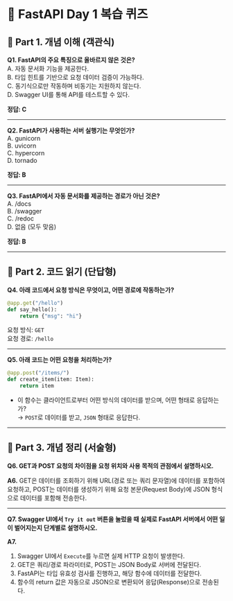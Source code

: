 # 🧠 FastAPI Day 1 복습 퀴즈

## 📌 Part 1. 개념 이해 (객관식)

**Q1. FastAPI의 주요 특징으로 올바르지 않은 것은?**  
A. 자동 문서화 기능을 제공한다.  
B. 타입 힌트를 기반으로 요청 데이터 검증이 가능하다.  
C. 동기식으로만 작동하며 비동기는 지원하지 않는다.  
D. Swagger UI를 통해 API를 테스트할 수 있다.

**정답: C**

---

**Q2. FastAPI가 사용하는 서버 실행기는 무엇인가?**  
A. gunicorn  
B. uvicorn  
C. hypercorn  
D. tornado

**정답: B**

---

**Q3. FastAPI에서 자동 문서화를 제공하는 경로가 아닌 것은?**  
A. /docs  
B. /swagger  
C. /redoc  
D. 없음 (모두 맞음)

**정답: B**

---

## 📌 Part 2. 코드 읽기 (단답형)

**Q4. 아래 코드에서 요청 방식은 무엇이고, 어떤 경로에 작동하는가?**
```python
@app.get("/hello")
def say_hello():
    return {"msg": "hi"}
```
요청 방식: `GET`  
요청 경로: `/hello`

---

**Q5. 아래 코드는 어떤 요청을 처리하는가?**
```python
@app.post("/items/")
def create_item(item: Item):
    return item
```
- 이 함수는 클라이언트로부터 어떤 방식의 데이터를 받으며, 어떤 형태로 응답하는가?  
→ `POST`로 데이터를 받고, `JSON` 형태로 응답한다.

---

## 📌 Part 3. 개념 정리 (서술형)

**Q6. GET과 POST 요청의 차이점을 요청 위치와 사용 목적의 관점에서 설명하시오.**

**A6.** GET은 데이터를 조회하기 위해 URL(경로 또는 쿼리 문자열)에 데이터를 포함하여 요청하고,
POST는 데이터를 생성하기 위해 요청 본문(Request Body)에 JSON 형식으로 데이터를 포함해 전송한다.

---

**Q7. Swagger UI에서 `Try it out` 버튼을 눌렀을 때 실제로 FastAPI 서버에서 어떤 일이 벌어지는지 단계별로 설명하시오.**

**A7.**
1. Swagger UI에서 `Execute`를 누르면 실제 HTTP 요청이 발생한다.
2. GET은 쿼리/경로 파라미터로, POST는 JSON Body로 서버에 전달된다.
3. FastAPI는 타입 유효성 검사를 진행하고, 해당 함수에 데이터를 전달한다.
4. 함수의 return 값은 자동으로 JSON으로 변환되어 응답(Response)으로 전송된다.